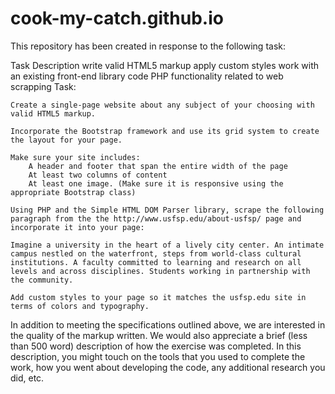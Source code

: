 # cook-my-catch.github.io
This repository has been created in response to the following task:

Task Description
    write valid HTML5 markup
    apply custom styles
    work with an existing front-end library
    code PHP functionality related to web scrapping
Task:

    Create a single-page website about any subject of your choosing with valid HTML5 markup.

    Incorporate the Bootstrap framework and use its grid system to create the layout for your page.

    Make sure your site includes:
        A header and footer that span the entire width of the page
        At least two columns of content
        At least one image. (Make sure it is responsive using the appropriate Bootstrap class)

    Using PHP and the Simple HTML DOM Parser library, scrape the following paragraph from the the http://www.usfsp.edu/about-usfsp/ page and incorporate it into your page:

    Imagine a university in the heart of a lively city center. An intimate campus nestled on the waterfront, steps from world-class cultural institutions. A faculty committed to learning and research on all levels and across disciplines. Students working in partnership with the community.

    Add custom styles to your page so it matches the usfsp.edu site in terms of colors and typography.

In addition to meeting the specifications outlined above, we are interested in the quality of the markup written. We would also appreciate a brief (less than 500 word) description of how the exercise was completed. In this description, you might touch on the tools that you used to complete the work, how you went about developing the code, any additional research you did, etc.




